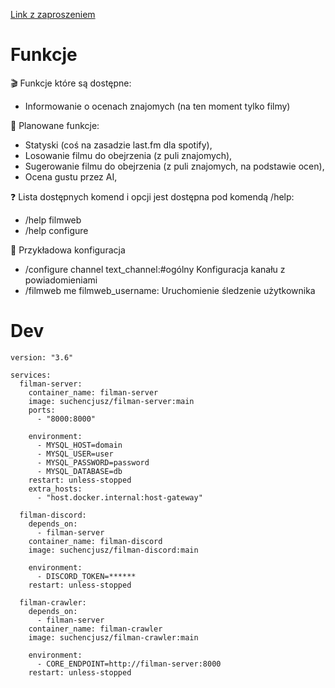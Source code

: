 [Link z zaproszeniem](https://discord.com/oauth2/authorize?client_id=1182371658347065394&scope=bot&permissions=2147929152)

# Funkcje

🎬 Funkcje które są dostępne:
- Informowanie o ocenach znajomych (na ten moment tylko filmy)

🚀 Planowane funkcje:
- Statyski (coś na zasadzie last.fm dla spotify),
- Losowanie filmu do obejrzenia (z puli znajomych),
- Sugerowanie filmu do obejrzenia (z puli znajomych, na podstawie ocen),
- Ocena gustu przez AI,

❓ Lista dostępnych komend i opcji jest dostępna pod komendą /help:
- /help filmweb
- /help configure

🤖 Przykładowa konfiguracja
- /configure channel text_channel:#ogólny
Konfiguracja kanału z powiadomieniami
- /filmweb me filmweb_username:
Uruchomienie śledzenie użytkownika

# Dev

```
version: "3.6"

services:
  filman-server:
    container_name: filman-server
    image: suchencjusz/filman-server:main
    ports:
      - "8000:8000"

    environment:
      - MYSQL_HOST=domain
      - MYSQL_USER=user
      - MYSQL_PASSWORD=password
      - MYSQL_DATABASE=db
    restart: unless-stopped
    extra_hosts:
      - "host.docker.internal:host-gateway"

  filman-discord:
    depends_on:
      - filman-server
    container_name: filman-discord
    image: suchencjusz/filman-discord:main

    environment:
      - DISCORD_TOKEN=******
    restart: unless-stopped

  filman-crawler:
    depends_on:
      - filman-server
    container_name: filman-crawler
    image: suchencjusz/filman-crawler:main

    environment:
      - CORE_ENDPOINT=http://filman-server:8000
    restart: unless-stopped
```
